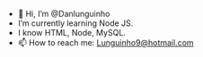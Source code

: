 - 👋 Hi, I’m @Danlunguinho
- I’m currently learning Node JS.
- I know HTML, Node, MySQL.
- 📫 How to reach me: Lunguinho9@hotmail.com

<!---
Danlunguinho/Danlunguinho is a ✨ special ✨ repository because its `README.md` (this file) appears on your GitHub profile.
You can click the Preview link to take a look at your changes.
--->
